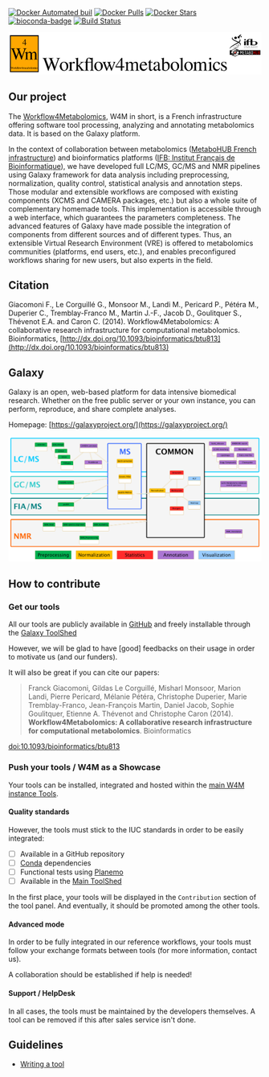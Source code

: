 [![Docker Automated buil](https://img.shields.io/docker/automated/workflow4metabolomics/galaxy-workflow4metabolomics.svg?maxAge=2592000)](https://cloud.docker.com/u/workflow4metabolomics/repository/docker/workflow4metabolomics/galaxy-workflow4metabolomics)
[![Docker Pulls](https://img.shields.io/docker/pulls/workflow4metabolomics/galaxy-workflow4metabolomics.svg?maxAge=2592000)](https://cloud.docker.com/u/workflow4metabolomics/repository/docker/workflow4metabolomics/galaxy-workflow4metabolomics)
[![Docker Stars](https://img.shields.io/docker/stars/workflow4metabolomics/galaxy-workflow4metabolomics.svg?maxAge=2592000)](https://cloud.docker.com/u/workflow4metabolomics/repository/docker/workflow4metabolomics/galaxy-workflow4metabolomics)
[![bioconda-badge](https://img.shields.io/badge/install%20with-bioconda-brightgreen.svg?style=flat)](http://bioconda.github.io)
[![Build Status](https://travis-ci.org/workflow4metabolomics/xcms.svg?branch=master)](https://travis-ci.org/workflow4metabolomics/xcms)

![workflow](/images/logo/logo-ifb-mono-metabohub_2.1_SD_150px.png)

Our project
-----------
The [Workflow4Metabolomics](http://workflow4metabolomics.org), W4M in short, is a French infrastructure offering software tool processing, analyzing and annotating metabolomics data. It is based on the Galaxy platform.

In the context of collaboration between metabolomics ([MetaboHUB French infrastructure](http://www.metabohub.fr/index.php?lang=fr)) and bioinformatics platforms ([IFB: Institut Français de Bioinformatique](http://www.france-bioinformatique.fr/en)), we have developed full LC/MS, GC/MS and NMR pipelines using Galaxy framework for data analysis including preprocessing, normalization, quality control, statistical analysis and annotation steps. Those modular and extensible workflows are composed with existing components (XCMS and CAMERA packages, etc.) but also a whole suite of complementary homemade tools. This implementation is accessible through a web interface, which guarantees the parameters completeness. The advanced features of Galaxy have made possible the integration of components from different sources and of different types. Thus, an extensible Virtual Research Environment (VRE) is offered to metabolomics communities (platforms, end users, etc.), and enables preconfigured workflows sharing for new users, but also experts in the field.

Citation
--------
Giacomoni F., Le Corguillé G., Monsoor M., Landi M., Pericard P., Pétéra M., Duperier C., Tremblay-Franco M., Martin J.-F., Jacob D., Goulitquer S., Thévenot E.A. and Caron C. (2014). Workflow4Metabolomics: A collaborative research infrastructure for computational metabolomics. Bioinformatics, [http://dx.doi.org/10.1093/bioinformatics/btu813](http://dx.doi.org/10.1093/bioinformatics/btu813)

Galaxy
------
Galaxy is an open, web-based platform for data intensive biomedical research. Whether on the free public server or your own instance, you can perform, reproduce, and share complete analyses. 

Homepage: [https://galaxyproject.org/](https://galaxyproject.org/)


![workflow](/images/workflow/bigpicture.png)

How to contribute
-----------------

### Get our tools
All our tools are publicly available in [GitHub](https://github.com/workflow4metabolomics) and freely installable through the [Galaxy ToolShed](https://toolshed.g2.bx.psu.edu/groups#/175812cd7caaf439)

However, we will be glad to have [good] feedbacks on their usage in order to motivate us (and our funders).

It will also be great if you can cite our papers:

> Franck Giacomoni, Gildas Le Corguillé, Misharl Monsoor, Marion Landi, Pierre Pericard, Mélanie Pétéra, Christophe Duperier, Marie Tremblay-Franco, Jean-François Martin, Daniel Jacob, Sophie Goulitquer, Etienne A. Thévenot and Christophe Caron (2014). **Workflow4Metabolomics: A collaborative research infrastructure for computational metabolomics**. Bioinformatics 

[doi:10.1093/bioinformatics/btu813](https://doi.org/10.1093/bioinformatics/btu813)

### Push your tools / W4M as a Showcase
Your tools can be installed, integrated and hosted within the [main W4M instance Tools](https://galaxy.workflow4metabolomics.org/).

#### Quality standards
However, the tools must stick to the IUC standards in order to be easily integrated:
- [ ] Available in a GitHub repository
- [ ] [Conda](https://docs.galaxyproject.org/en/master/admin/conda_faq.html) dependencies
- [ ] Functional tests using [Planemo](https://planemo.readthedocs.io/en/latest/#)
- [ ] Available in the [Main ToolShed](https://toolshed.g2.bx.psu.edu/)

In the first place, your tools will be displayed in the `Contribution` section of the tool panel. And eventually, it should be promoted among the other tools.

#### Advanced mode
In order to be fully integrated in our reference workflows, your tools must follow your exchange formats between tools (for more information, contact us).

A collaboration should be established if help is needed!

#### Support / HelpDesk
In all cases, the tools must be maintained by the developers themselves. A tool can be removed if this after sales service isn't done.

Guidelines
----------

- [Writing a tool](GUIDELINES.md#writing-a-tool)

